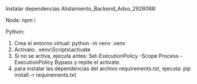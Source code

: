 Instalar dependencias Alistamiento_Backend_Adso_2928088:

Node: npm i

Python: 
1. Crea el entorno virtual: python -m venv .venv
2. Actívalo: .venv\Scripts\activate
3. Si no se activa, ejecuta antes: Set-ExecutionPolicy -Scope Process -ExecutionPolicy Bypass y repite el activate.
4. para instalar las dependencias del archivo requirements.txt, ejecuta: pip install -r requirements.txt
